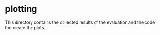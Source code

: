 # plotting

This directory contains the collected results of the evaluation and the code the create the plots.

